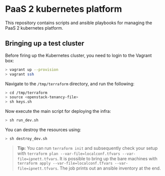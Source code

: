 PaaS 2 kubernetes platform
==========================

This repository contains scripts and ansible playbooks for managing the PaaS 2 kubernetes platform.

## Bringing up a test cluster
 
Before firing up the Kubernetes cluster, you need to login to the Vagrant box:
```bash
> vagrant up --provision
> vagrant ssh
```
Navigate to the `/tmp/terraform` directory, and run the following:
```bash
> cd /tmp/terraform
> source <openstack-tenancy-file>
> sh keys.sh
```
Now execute the main script for deploying the infra:
```bash
> sh run_dev.sh

```
You can destroy the resources using:
```bash
> sh destroy_dev.sh

```

> **Tip:** You can run `terraform init` and subsequently check your setup with `terraform plan --var-file=localconf.tfvars
--var-file=ipnett.tfvars`. It is possible to bring up the bare machines with
`terraform apply --var-file=localconf.tfvars
--var-file=ipnett.tfvars`. The job prints out an ansible inventory at
the end.
